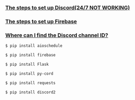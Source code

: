### [The steps to set up Discord(24/7 NOT WORKING)](https://ithelp.ithome.com.tw/articles/10328428)   
### [The steps to set up Firebase](https://ithelp.ithome.com.tw/articles/10335720)  
### [Where can I find the Discord channel ID?](https://support.discord.com/hc/en-us/articles/206346498-Where-can-I-find-my-User-Server-Message-ID-)  
```sh
$ pip install aioschedule  
```
```sh
$ pip install firebase  
```
```sh
$ pip install Flask  
```
```sh
$ pip install py-cord  
```
```sh
$ pip install requests  
```
```sh
$ pip install discord2  
```
